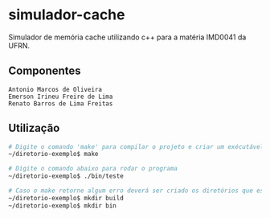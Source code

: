 # simulador-cache
Simulador de memória cache utilizando c++ para a matéria IMD0041 da UFRN.

## Componentes
	Antonio Marcos de Oliveira
	Emerson Irineu Freire de Lima
	Renato Barros de Lima Freitas

## Utilização
```sh
# Digite o comando 'make' para compilar o projeto e criar um exécutável
~/diretorio-exemplo$ make

# Digite o comando abaixo para rodar o programa
~/diretorio-exemplo$ ./bin/teste

# Caso o make retorne algum erro deverá ser criado os diretórios que estejam faltando e rode o comando novamente
~/diretorio-exemplo$ mkdir build
~/diretorio-exemplo$ mkdir bin

```
